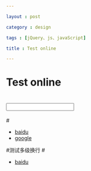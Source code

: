 ```yaml
---

layout : post

category : design

tags : [jQuery、js、javaScript]

title : Test online

---
```



# Test online

# <input class="btn" type="text" />

#<ul><li><a href="#">baidu</a></li><li><a href="#">google</a></li></ul>

#测试多级换行
#<ul>
    <li><a href="#">baidu</a>
    </li>
</ul>

